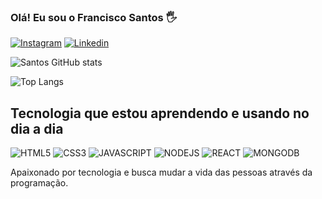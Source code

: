 ### Olá! Eu sou o Francisco Santos 🖐️

[![Instagram](https://img.shields.io/badge/Instagram-E4405F?style=for-the-badge&logo=instagram&logoColor=white)](https://www.instagram.com/thefsantos/)
[![Linkedin](https://img.shields.io/badge/LinkedIn-0077B5?style=for-the-badge&logo=linkedin&logoColor=white)](https://www.linkedin.com/in/thefsantos/)

![Santos GitHub stats](https://github-readme-stats.vercel.app/api?username=Thefsantos&show_icons=true&theme=dark)

![Top Langs](https://github-readme-stats.vercel.app/api/top-langs/?username=thefsantos&layout=donut)

## Tecnologia que estou aprendendo e usando no dia a dia

![HTML5](https://img.shields.io/badge/HTML5-E34F26?style=for-the-badge&logo=html5&logoColor=white)
![CSS3](https://img.shields.io/badge/CSS3-1572B6?style=for-the-badge&logo=css3&logoColor=white)
![JAVASCRIPT](https://img.shields.io/badge/JavaScript-323330?style=for-the-badge&logo=javascript&logoColor=F7DF1E)
![NODEJS](https://img.shields.io/badge/Node.js-43853D?style=for-the-badge&logo=node.js&logoColor=white)
![REACT](https://img.shields.io/badge/React-20232A?style=for-the-badge&logo=react&logoColor=61DAF)
![MONGODB](https://img.shields.io/badge/MongoDB-4EA94B?style=for-the-badge&logo=mongodb&logoColor=white)

Apaixonado por tecnologia e busca mudar a vida das pessoas através da programação.


